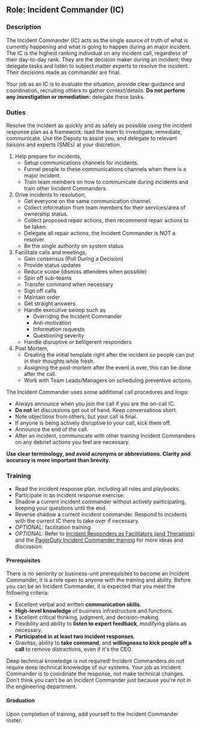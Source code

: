 ## Role: Incident Commander (IC)

### Description

The Incident Commander (IC) acts as the single source of truth of what is currently happening and what is going to happen during an major incident.  The IC is the highest ranking individual on any incident call, regardless of their day-to-day rank.  They are the decision maker during an incident; they delegate tasks and listen to subject matter experts to resolve the incident.  Their decisions made as commander are final.

Your job as an IC is to evaluate the situation, provide clear guidance and coordination, recruiting others to gather context/details. **Do not perform any investigation or remediation:** delegate these tasks.

### Duties

Resolve the incident as quickly and as safely as possible using the incident response plan as a framework: lead the team to investigate, remediate, communicate.  Use the Deputy to assist you, and delegate to relevant liaisons and experts (SMEs) at your discretion.

1. Help prepare for incidents,
    * Setup communications channels for incidents.
    * Funnel people to these communications channels when there is a major incident.
    * Train team members on how to communicate during incidents and train other Incident Commanders.
1. Drive incidents to resolution,
    * Get everyone on the same communication channel.
    * Collect information from team members for their services/area of ownership status.
    * Collect proposed repair actions, then recommend repair actions to be taken.
    * Delegate all repair actions, the Incident Commander is NOT a resolver.
    * Be the single authority on system status
1. Facilitate calls and meetings,
    * Gain consensus (Poll During a Decision)
    * Provide status updates
    * Reduce scope (dismiss attendees when possible)
    * Spin off sub-teams
    * Transfer command when necessary
    * Sign off calls
    * Maintain order
    * Get straight answers
    * Handle executive swoop such as
        * Overriding the Incident Commander
        * Anti-motivation
        * Information requests
        * Questioning severity
    * Handle disruptive or belligerent responders
1. Post Mortem,
    * Creating the initial template right after the incident so people can put in their thoughts while fresh.
    * Assigning the post-mortem after the event is over, this can be done after the call.
    * Work with Team Leads/Managers on scheduling preventive actions.

The Incident Commander uses some additional call procedures and lingo:

* Always announce when you join the call if you are the on-call IC.
* **Do not** let discussions get out of hand. Keep conversations short.
* Note objections from others, but your call is final.
* If anyone is being actively disruptive to your call, kick them off.
* Announce the end of the call.
* After an incident, communicate with other training Incident Commanders on any debrief actions you feel are necessary.

**Use clear terminology, and avoid acronyms or abbreviations. Clarity and accuracy is more important than brevity.**

### Training

* Read the incident response plan, including all roles and playbooks.
* Participate in an incident response exercise.
* Shadow a current incident commander without actively participating, keeping your questions until the end.
* Reverse shadow a current incident commander.  Respond to incidents with the current IC there to take over if necessary.
* _OPTIONAL:_ facilitation training
* _OPTIONAL:_ Refer to [Incident Responders as Facilitators (and Therapists)](#FIX) and the [PagerDuty Incident Commander training](https://response.pagerduty.com/training/incident_commander/) for more ideas and discussion.

#### Prerequisites

There is no seniority or business-unit prerequisites to become an Incident Commander, it is a role open to anyone with the training and ability.  Before you can be an Incident Commander, it is expected that you meet the following criteria:

* Excellent verbal and written **communication skills**.
* **High-level knowledge** of business infrastructure and functions.
* Excellent critical thinking, judgment, and decision-making.
* Flexibility and ability to **listen to expert feedback**, modifying plans as necessary.
* **Participated in at least two incident responses**.
* Gravitas, ability to **take command**, and **willingness to kick people off a call** to remove distractions, even if it's the CEO.

Deep technical knowledge is not required!  Incident Commanders do not require deep technical knowledge of our systems. Your job as Incident Commander is to coordinate the response, not make technical changes. Don’t think you can’t be an Incident Commander just because you’re not in the engineering department.

#### Graduation

Upon completion of training, add yourself to the Incident Commander roster.


